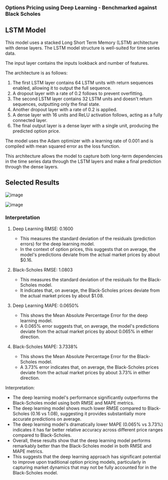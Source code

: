 ### Options Pricing using Deep Learning - Benchmarked against Black Scholes

## LSTM Model

This model uses a stacked Long Short Term Memory (LSTM) architecture with dense layers. The LSTM model structure is well-suited for time series data.

The input layer contains the inputs lookback and number of features.

The architecture is as follows:

1. The first LSTM layer contains 64 LSTM units with return sequences enabled, allowing it to output the full sequence.
2. A dropout layer with a rate of 0.2 follows to prevent overfitting.
3. The second LSTM layer contains 32 LSTM units and doesn't return sequences, outputting only the final state.
4. Another dropout layer with a rate of 0.2 is applied.
5. A dense layer with 16 units and ReLU activation follows, acting as a fully connected layer.
6. The final output layer is a dense layer with a single unit, producing the predicted option price.

The model uses the Adam optimizer with a learning rate of 0.001 and is compiled with mean squared error as the loss function.

This architecture allows the model to capture both long-term dependencies in the time series data through the LSTM layers and make a final prediction through the dense layers.

## Selected Results

![image](https://github.com/user-attachments/assets/f0e9d990-d6a9-4d00-93d8-da6ebb432a23)

![image](https://github.com/user-attachments/assets/8ef7c4f5-3297-4362-9862-a2cd80dc3fd0)

### Interpretation

1. Deep Learning RMSE: 0.1600
   - This measures the standard deviation of the residuals (prediction errors) for the deep learning model.
   - In the context of option prices, this suggests that on average, the model's predictions deviate from the actual market prices by about $0.16.

2. Black-Scholes RMSE: 1.0803
   - This measures the standard deviation of the residuals for the Black-Scholes model.
   - It indicates that, on average, the Black-Scholes prices deviate from the actual market prices by about $1.08.

3. Deep Learning MAPE: 0.0650%
   - This shows the Mean Absolute Percentage Error for the deep learning model.
   - A 0.065% error suggests that, on average, the model's predictions deviate from the actual market prices by about 0.065% in either direction.

4. Black-Scholes MAPE: 3.7338%
   - This shows the Mean Absolute Percentage Error for the Black-Scholes model.
   - A 3.73% error indicates that, on average, the Black-Scholes prices deviate from the actual market prices by about 3.73% in either direction.

Interpretation:
- The deep learning model's performance significantly outperforms the Black-Scholes model using both RMSE and MAPE metrics.
- The deep learning model shows much lower RMSE compared to Black-Scholes (0.16 vs 1.08), suggesting it provides substantially more accurate predictions on average.
- The deep learning model's dramatically lower MAPE (0.065% vs 3.73%) indicates it has far better relative accuracy across different price ranges compared to Black-Scholes.
- Overall, these results show that the deep learning model performs remarkably better than the Black-Scholes model in both RMSE and MAPE metrics.
- This suggests that the deep learning approach has significant potential to improve upon traditional option pricing models, particularly in capturing market dynamics that may not be fully accounted for in the Black-Scholes model.

